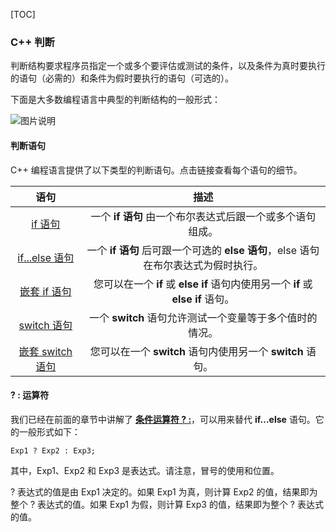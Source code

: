 [TOC]

### C++ 判断

判断结构要求程序员指定一个或多个要评估或测试的条件，以及条件为真时要执行的语句（必需的）和条件为假时要执行的语句（可选的）。

下面是大多数编程语言中典型的判断结构的一般形式：

![图片说明](E:\笔记\图片库\334190970_1569293421152_48B5E330CE1ABB26B5756AD0ADE1DD24.png)

#### 判断语句

C++ 编程语言提供了以下类型的判断语句。点击链接查看每个语句的细节。

|                             语句                             |                             描述                             |
| :----------------------------------------------------------: | :----------------------------------------------------------: |
| [if 语句](https://www.nowcoder.com/tutorial/10003/33313e3902ed45f1a8f6bd053ce4c08b) |  一个 **if 语句** 由一个布尔表达式后跟一个或多个语句组成。   |
| [if...else 语句](https://www.nowcoder.com/tutorial/10003/67e1b41faeba42bbab09923a96ee2da0) | 一个 **if 语句** 后可跟一个可选的 **else 语句**，else 语句在布尔表达式为假时执行。 |
| [嵌套 if 语句](https://www.nowcoder.com/tutorial/10003/822cc056345a499dafb00e74e9bb68bf) | 您可以在一个 **if** 或 **else if** 语句内使用另一个 **if** 或 **else if** 语句。 |
| [switch 语句](https://www.nowcoder.com/tutorial/10003/ea15d6d880504026bd17edab866fb5f5) |   一个 **switch** 语句允许测试一个变量等于多个值时的情况。   |
| [嵌套 switch 语句](https://www.nowcoder.com/tutorial/10003/f55fc89971654f85b9017524ee638577) |  您可以在一个 **switch** 语句内使用另一个 **switch** 语句。  |

#### ? : 运算符

我们已经在前面的章节中讲解了 [**条件运算符 ? :**](https://www.nowcoder.com/tutorial/10003/6099239ff4b342d8b6186fc3937e7d7c)，可以用来替代 **if...else** 语句。它的一般形式如下：

```
Exp1 ? Exp2 : Exp3;
```

其中，Exp1、Exp2 和 Exp3 是表达式。请注意，冒号的使用和位置。

? 表达式的值是由 Exp1 决定的。如果 Exp1 为真，则计算 Exp2 的值，结果即为整个 ? 表达式的值。如果 Exp1 为假，则计算 Exp3 的值，结果即为整个 ? 表达式的值。